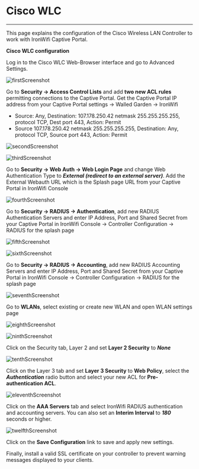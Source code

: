 #  **Cisco WLC**

---

This page explains the configuration of the Cisco Wireless LAN Controller to work with IronWifi Captive Portal.

**Cisco WLC configuration**

Log in to the Cisco WLC Web-Browser interface and go to Advanced Settings.

![firstScreenshot](https://raw.githubusercontent.com/IronWifi/docs/master/configuration-guides/cisco_wlc/wlc1.png)

Go to **Security -> Access Control Lists** and add **two new ACL rules** permitting connections to the Captive Portal. Get the Captive Portal IP address from your Captive Portal settings -> Walled Garden -> IronWifi

- Source: Any, Destination: 107.178.250.42 netmask 255.255.255.255, protocol TCP, Dest port 443, Action: Permit
- Source 107.178.250.42 netmask 255.255.255.255, Destination: Any, protocol TCP, Source port 443, Action: Permit

![secondScreenshot](https://raw.githubusercontent.com/IronWifi/docs/master/configuration-guides/cisco_wlc/wlc2.png)

![thirdScreenshot](https://raw.githubusercontent.com/IronWifi/docs/master/configuration-guides/cisco_wlc/wlc3.png)

Go to **Security -> Web Auth -> Web Login Page** and change Web Authentication Type to **_External (redirect to an external server)_**. Add the External Webauth URL which is the Splash page URL from your Captive Portal in IronWifi Console

![fourthScreenshot](https://raw.githubusercontent.com/IronWifi/docs/master/configuration-guides/cisco_wlc/wlc4.png)

Go to **Security -> RADIUS -> Authentication**, add new RADIUS Authentication Servers and enter IP Address, Port and Shared Secret from your Captive Portal in IronWifi Console -> Controller Configuration -> RADIUS for the splash page

![fifthScreenshot](https://raw.githubusercontent.com/IronWifi/docs/master/configuration-guides/cisco_wlc/wlc5.png)

![sixthScreenshot](https://raw.githubusercontent.com/IronWifi/docs/master/configuration-guides/cisco_wlc/wlc6.png)

Go to **Security -> RADIUS -> Accounting**, add new RADIUS Accounting Servers and enter IP Address, Port and Shared Secret from your Captive Portal in IronWifi Console -> Controller Configuration -> RADIUS for the splash page

![seventhScreenshot](https://raw.githubusercontent.com/IronWifi/docs/master/configuration-guides/cisco_wlc/wlc7.png)

Go to **WLANs**, select existing or create new WLAN and open WLAN settings page

![eighthScreenshot](https://raw.githubusercontent.com/IronWifi/docs/master/configuration-guides/cisco_wlc/wlc8.png)

![ninthScreenshot](https://raw.githubusercontent.com/IronWifi/docs/master/configuration-guides/cisco_wlc/wlc9.png)

Click on the Security tab, Layer 2 and set **Layer 2 Security** to **_None_**

![tenthScreenshot](https://raw.githubusercontent.com/IronWifi/docs/master/configuration-guides/cisco_wlc/wlc10.png)

Click on the Layer 3 tab and set **Layer 3 Security** to **Web Policy**, select the **_Authentication_** radio button and select your new ACL for **Pre-authentication ACL**.

![eleventhScreenshot](https://raw.githubusercontent.com/IronWifi/docs/master/configuration-guides/cisco_wlc/wlc11.png)

Click on the **AAA Servers** tab and select IronWifi RADIUS authentication and accounting servers. You can also set an **Interim Interval** to **_180_** seconds or higher.

![twelfthScreenshot](https://raw.githubusercontent.com/IronWifi/docs/master/configuration-guides/cisco_wlc/wlc12.png)

Click on the **Save Configuration** link to save and apply new settings.

Finally, install a valid SSL certificate on your controller to prevent warning messages displayed to your clients.
